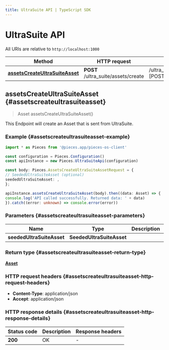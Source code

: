 ```yaml
---
title: UltraSuite API | TypeScript SDK
---
```


# UltraSuite API

All URIs are relative to `http://localhost:1000`

Method | HTTP request | Description
------------- | ------------- | -------------
[**assetsCreateUltraSuiteAsset**](UltraSuiteApi#assetscreateultrasuiteasset) | **POST** /ultra_suite/assets/create | /ultra_suite/assets/create [POST]


## **assetsCreateUltraSuiteAsset** {#assetscreateultrasuiteasset}
> Asset assetsCreateUltraSuiteAsset()

This Endpoint will create an Asset that is sent from UltraSuite.

### Example {#assetscreateultrasuiteasset-example}

```typescript
import * as Pieces from '@pieces.app/pieces-os-client'

const configuration = Pieces.Configuration()
const apiInstance = new Pieces.UltraSuiteApi(configuration)

const body: Pieces.AssetsCreateUltraSuiteAssetRequest = {
// SeededUltraSuiteAsset (optional)
seededUltraSuiteAsset: ,
};

apiInstance.assetsCreateUltraSuiteAsset(body).then((data: Asset) => {
console.log('API called successfully. Returned data: ' + data)
}).catch((error: unknown) => console.error(error))
```

### Parameters {#assetscreateultrasuiteasset-parameters}


Name | Type | Description  | Notes
------------- | ------------- | ------------- | -------------
 **seededUltraSuiteAsset** | **SeededUltraSuiteAsset**|  |


### Return type {#assetscreateultrasuiteasset-return-type}

[**Asset**](../models/Asset)

### HTTP request headers {#assetscreateultrasuiteasset-http-request-headers}

- **Content-Type**: application/json
- **Accept**: application/json


### HTTP response details {#assetscreateultrasuiteasset-http-response-details}
| Status code | Description | Response headers
|-------------|-------------|------------------
**200** | OK |  -  |


